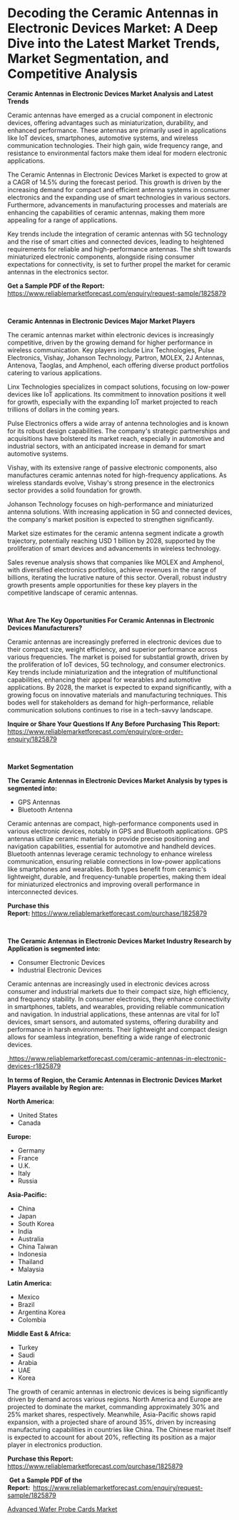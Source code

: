 <p><h1>Decoding the Ceramic Antennas in Electronic Devices Market: A Deep Dive into the Latest Market Trends, Market Segmentation, and Competitive Analysis</h1></p><p><strong>Ceramic Antennas in Electronic Devices Market Analysis and Latest Trends</strong></p>
<p><p>Ceramic antennas have emerged as a crucial component in electronic devices, offering advantages such as miniaturization, durability, and enhanced performance. These antennas are primarily used in applications like IoT devices, smartphones, automotive systems, and wireless communication technologies. Their high gain, wide frequency range, and resistance to environmental factors make them ideal for modern electronic applications.</p><p>The Ceramic Antennas in Electronic Devices Market is expected to grow at a CAGR of 14.5% during the forecast period. This growth is driven by the increasing demand for compact and efficient antenna systems in consumer electronics and the expanding use of smart technologies in various sectors. Furthermore, advancements in manufacturing processes and materials are enhancing the capabilities of ceramic antennas, making them more appealing for a range of applications.</p><p>Key trends include the integration of ceramic antennas with 5G technology and the rise of smart cities and connected devices, leading to heightened requirements for reliable and high-performance antennas. The shift towards miniaturized electronic components, alongside rising consumer expectations for connectivity, is set to further propel the market for ceramic antennas in the electronics sector.</p></p>
<p><strong>Get a Sample PDF of the Report:&nbsp;</strong> <a href="https://www.reliablemarketforecast.com/enquiry/request-sample/1825879?utm_campaign=2462&utm_medium=2&utm_source=Github&utm_content=ia&utm_term=13022025&utm_id=ceramic-antennas-in-electronic-devices">https://www.reliablemarketforecast.com/enquiry/request-sample/1825879</a></p>
<p>&nbsp;</p>
<p><strong>Ceramic Antennas in Electronic Devices Major Market Players</strong></p>
<p><p>The ceramic antennas market within electronic devices is increasingly competitive, driven by the growing demand for higher performance in wireless communication. Key players include Linx Technologies, Pulse Electronics, Vishay, Johanson Technology, Partron, MOLEX, 2J Antennas, Antenova, Taoglas, and Amphenol, each offering diverse product portfolios catering to various applications.</p><p>Linx Technologies specializes in compact solutions, focusing on low-power devices like IoT applications. Its commitment to innovation positions it well for growth, especially with the expanding IoT market projected to reach trillions of dollars in the coming years.</p><p>Pulse Electronics offers a wide array of antenna technologies and is known for its robust design capabilities. The company's strategic partnerships and acquisitions have bolstered its market reach, especially in automotive and industrial sectors, with an anticipated increase in demand for smart automotive systems.</p><p>Vishay, with its extensive range of passive electronic components, also manufactures ceramic antennas noted for high-frequency applications. As wireless standards evolve, Vishay's strong presence in the electronics sector provides a solid foundation for growth.</p><p>Johanson Technology focuses on high-performance and miniaturized antenna solutions. With increasing application in 5G and connected devices, the company's market position is expected to strengthen significantly.</p><p>Market size estimates for the ceramic antenna segment indicate a growth trajectory, potentially reaching USD 1 billion by 2028, supported by the proliferation of smart devices and advancements in wireless technology.</p><p>Sales revenue analysis shows that companies like MOLEX and Amphenol, with diversified electronics portfolios, achieve revenues in the range of billions, iterating the lucrative nature of this sector. Overall, robust industry growth presents ample opportunities for these key players in the competitive landscape of ceramic antennas.</p></p>
<p>&nbsp;</p>
<p><strong>What Are The Key Opportunities For Ceramic Antennas in Electronic Devices Manufacturers?</strong></p>
<p><p>Ceramic antennas are increasingly preferred in electronic devices due to their compact size, weight efficiency, and superior performance across various frequencies. The market is poised for substantial growth, driven by the proliferation of IoT devices, 5G technology, and consumer electronics. Key trends include miniaturization and the integration of multifunctional capabilities, enhancing their appeal for wearables and automotive applications. By 2028, the market is expected to expand significantly, with a growing focus on innovative materials and manufacturing techniques. This bodes well for stakeholders as demand for high-performance, reliable communication solutions continues to rise in a tech-savvy landscape.</p></p>
<p><strong>Inquire or Share Your Questions If Any Before Purchasing This Report:</strong> <a href="https://www.reliablemarketforecast.com/enquiry/pre-order-enquiry/1825879?utm_campaign=2462&utm_medium=2&utm_source=Github&utm_content=ia&utm_term=13022025&utm_id=ceramic-antennas-in-electronic-devices">https://www.reliablemarketforecast.com/enquiry/pre-order-enquiry/1825879</a></p>
<p>&nbsp;</p>
<p><strong>Market Segmentation</strong></p>
<p><strong>The Ceramic Antennas in Electronic Devices Market Analysis by types is segmented into:</strong></p>
<p><ul><li>GPS Antennas</li><li>Bluetooth Antenna</li></ul></p>
<p><p>Ceramic antennas are compact, high-performance components used in various electronic devices, notably in GPS and Bluetooth applications. GPS antennas utilize ceramic materials to provide precise positioning and navigation capabilities, essential for automotive and handheld devices. Bluetooth antennas leverage ceramic technology to enhance wireless communication, ensuring reliable connections in low-power applications like smartphones and wearables. Both types benefit from ceramic's lightweight, durable, and frequency-tunable properties, making them ideal for miniaturized electronics and improving overall performance in interconnected devices.</p></p>
<p><strong>Purchase this Report:&nbsp;</strong><a href="https://www.reliablemarketforecast.com/purchase/1825879?utm_campaign=2462&utm_medium=2&utm_source=Github&utm_content=ia&utm_term=13022025&utm_id=ceramic-antennas-in-electronic-devices">https://www.reliablemarketforecast.com/purchase/1825879</a></p>
<p>&nbsp;</p>
<p><strong>The Ceramic Antennas in Electronic Devices Market Industry Research by Application is segmented into:</strong></p>
<p><ul><li>Consumer Electronic Devices</li><li>Industrial Electronic Devices</li></ul></p>
<p><p>Ceramic antennas are increasingly used in electronic devices across consumer and industrial markets due to their compact size, high efficiency, and frequency stability. In consumer electronics, they enhance connectivity in smartphones, tablets, and wearables, providing reliable communication and navigation. In industrial applications, these antennas are vital for IoT devices, smart sensors, and automated systems, offering durability and performance in harsh environments. Their lightweight and compact design allows for seamless integration, benefiting a wide range of electronic devices.</p></p>
<p><a href="https://www.reliablemarketforecast.com/ceramic-antennas-in-electronic-devices-r1825879?utm_campaign=2462&utm_medium=2&utm_source=Github&utm_content=ia&utm_term=13022025&utm_id=ceramic-antennas-in-electronic-devices">&nbsp;https://www.reliablemarketforecast.com/ceramic-antennas-in-electronic-devices-r1825879</a></p>
<p><strong>In terms of Region, the Ceramic Antennas in Electronic Devices Market Players available by Region are:</strong></p>
<p>
    <p> <strong> North America: </strong>
        <ul>
            <li>United States</li>
            <li>Canada</li>
        </ul>
        </p> 
    <p> <strong> Europe: </strong>
        <ul>
            <li>Germany</li>
            <li>France</li>
            <li>U.K.</li>
            <li>Italy</li>
            <li>Russia</li>
        </ul>
        </p> 
    <p> <strong> Asia-Pacific: </strong>
        <ul>
            <li>China</li>
            <li>Japan</li>
            <li>South Korea</li>
            <li>India</li>
            <li>Australia</li>
            <li>China Taiwan</li>
            <li>Indonesia</li>
            <li>Thailand</li>
            <li>Malaysia</li>
        </ul>
        </p> 
    <p> <strong> Latin America: </strong>
        <ul>
            <li>Mexico</li>
            <li>Brazil</li>
            <li>Argentina Korea</li>
            <li>Colombia</li>
        </ul>
        </p> 
    <p> <strong> Middle East & Africa: </strong>
        <ul>
            <li>Turkey</li>
            <li>Saudi</li>
            <li>Arabia</li>
            <li>UAE</li>
            <li>Korea</li>
        </ul>
    </p>
    </p>
<p><p>The growth of ceramic antennas in electronic devices is being significantly driven by demand across various regions. North America and Europe are projected to dominate the market, commanding approximately 30% and 25% market shares, respectively. Meanwhile, Asia-Pacific shows rapid expansion, with a projected share of around 35%, driven by increasing manufacturing capabilities in countries like China. The Chinese market itself is expected to account for about 20%, reflecting its position as a major player in electronics production.</p></p>
<p><strong>Purchase this Report: </strong><a href="https://www.reliablemarketforecast.com/purchase/1825879?utm_campaign=2462&utm_medium=2&utm_source=Github&utm_content=ia&utm_term=13022025&utm_id=ceramic-antennas-in-electronic-devices">https://www.reliablemarketforecast.com/purchase/1825879</a></p>
<p>&nbsp;<strong>Get a Sample PDF of the Report:&nbsp;&nbsp;</strong><a href="https://www.reliablemarketforecast.com/enquiry/request-sample/1825879?utm_campaign=2462&utm_medium=2&utm_source=Github&utm_content=ia&utm_term=13022025&utm_id=ceramic-antennas-in-electronic-devices">https://www.reliablemarketforecast.com/enquiry/request-sample/1825879</a></p>
<p><strong></strong></p>
<p><p><a href="https://github.com/mathastilley812967/Market-Research-Report-List-1/blob/main/advanced-wafer-probe-cards-market.md?utm_campaign=2462&utm_medium=2&utm_source=Github&utm_content=ia&utm_term=13022025&utm_id=ceramic-antennas-in-electronic-devices">Advanced Wafer Probe Cards Market</a></p></p>
